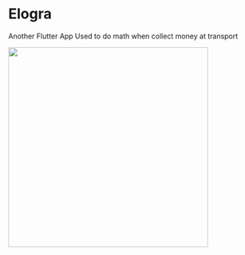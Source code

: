# Elogra
Another Flutter App
Used to do math when collect money at  transport 

<img src="https://i.imgur.com/cH2f2Bc.png" width="400">


